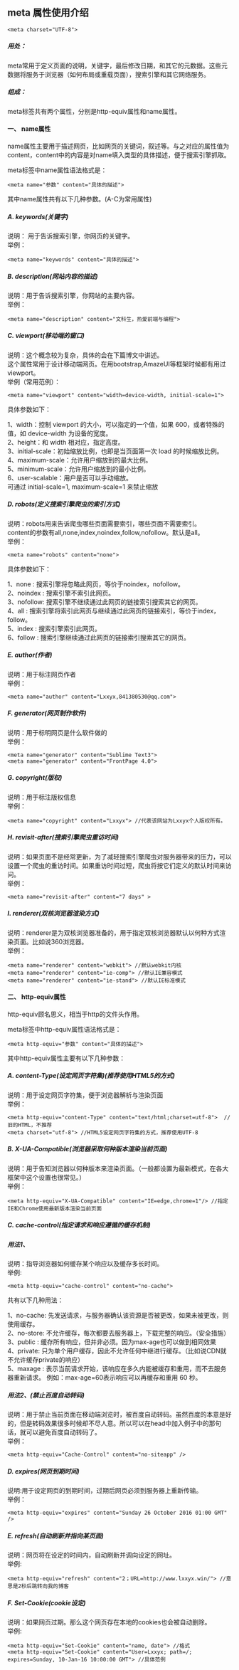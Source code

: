 ## meta 属性使用介绍  
```
<meta charset="UTF-8">

```
##### 用处：  
meta常用于定义页面的说明，关键字，最后修改日期，和其它的元数据。这些元数据将服务于浏览器（如何布局或重载页面），搜索引擎和其它网络服务。

##### 组成：
meta标签共有两个属性，分别是http-equiv属性和name属性。

#### 一、 name属性  
name属性主要用于描述网页，比如网页的关键词，叙述等。与之对应的属性值为content，content中的内容是对name填入类型的具体描述，便于搜索引擎抓取。

meta标签中name属性语法格式是：
```
<meta name="参数" content="具体的描述">

```
其中name属性共有以下几种参数。(A-C为常用属性)

##### A. keywords(关键字)  
说明：  用于告诉搜索引擎，你网页的关键字。  
举例：
```  
<meta name="keywords" content="具体的描述">
```

##### B. description(网站内容的描述)  
说明：用于告诉搜索引擎，你网站的主要内容。  
举例：  
```
<meta name="description" content="文科生，热爱前端与编程">
```  
##### C. viewport(移动端的窗口)   
说明：这个概念较为复杂，具体的会在下篇博文中讲述。   
这个属性常用于设计移动端网页。在用bootstrap,AmazeUI等框架时候都有用过viewport。  
举例（常用范例）：
```
<meta name="viewport" content="width=device-width, initial-scale=1">
```
具体参数如下：   

1、width：控制 viewport 的大小，可以指定的一个值，如果 600，或者特殊的值，如 device-width 为设备的宽度。      
2、height：和 width 相对应，指定高度。   
3、initial-scale：初始缩放比例，也即是当页面第一次 load 的时候缩放比例。   
4、maximum-scale：允许用户缩放到的最大比例。   
5、minimum-scale：允许用户缩放到的最小比例。   
6、user-scalable：用户是否可以手动缩放。   
可通过 initial-scale=1, maximum-scale=1 来禁止缩放


##### D. robots(定义搜索引擎爬虫的索引方式)   
说明：robots用来告诉爬虫哪些页面需要索引，哪些页面不需要索引。   
content的参数有all,none,index,noindex,follow,nofollow。默认是all。   
举例：   
```
<meta name="robots" content="none">
```  
具体参数如下：

1、none : 搜索引擎将忽略此网页，等价于noindex，nofollow。    
2、noindex : 搜索引擎不索引此网页。    
3、nofollow: 搜索引擎不继续通过此网页的链接索引搜索其它的网页。   
4、all : 搜索引擎将索引此网页与继续通过此网页的链接索引，等价于index，follow。   
5、index : 搜索引擎索引此网页。   
6、follow : 搜索引擎继续通过此网页的链接索引搜索其它的网页。   

##### E. author(作者)   
说明：用于标注网页作者    
举例：   
```
<meta name="author" content="Lxxyx,841380530@qq.com">
```
##### F. generator(网页制作软件)   
说明：用于标明网页是什么软件做的   
举例：
```
<meta name="generator" content="Sublime Text3">
<meta name="generator" content="FrontPage 4.0">
```
##### G. copyright(版权)   
说明：用于标注版权信息   
举例：   
```	
<meta name="copyright" content="Lxxyx"> //代表该网站为Lxxyx个人版权所有。
```
##### H. revisit-after(搜索引擎爬虫重访时间)   
说明：如果页面不是经常更新，为了减轻搜索引擎爬虫对服务器带来的压力，可以设置一个爬虫的重访时间。如果重访时间过短，爬虫将按它们定义的默认时间来访问。    
举例： 
```  
<meta name="revisit-after" content="7 days" >
```
##### I. renderer(双核浏览器渲染方式)   
说明：renderer是为双核浏览器准备的，用于指定双核浏览器默认以何种方式渲染页面。比如说360浏览器。   
举例：   
```
<meta name="renderer" content="webkit"> //默认webkit内核
<meta name="renderer" content="ie-comp"> //默认IE兼容模式
<meta name="renderer" content="ie-stand"> //默认IE标准模式
```

#### 二、 http-equiv属性    
http-equiv顾名思义，相当于http的文件头作用。

meta标签中http-equiv属性语法格式是：   
```
<meta http-equiv="参数" content="具体的描述">
```
其中http-equiv属性主要有以下几种参数：

##### A. content-Type(设定网页字符集)(推荐使用HTML5的方式)   
说明：用于设定网页字符集，便于浏览器解析与渲染页面      
举例：      
```
<meta http-equiv="content-Type" content="text/html;charset=utf-8">  //旧的HTML，不推荐
<meta charset="utf-8"> //HTML5设定网页字符集的方式，推荐使用UTF-8
```
##### B. X-UA-Compatible(浏览器采取何种版本渲染当前页面)   
说明：用于告知浏览器以何种版本来渲染页面。（一般都设置为最新模式，在各大框架中这个设置也很常见。）    
举例：   
```
<meta http-equiv="X-UA-Compatible" content="IE=edge,chrome=1"/> //指定IE和Chrome使用最新版本渲染当前页面   
```
##### C. cache-control(指定请求和响应遵循的缓存机制)      
##### 用法1、   
说明：指导浏览器如何缓存某个响应以及缓存多长时间。   
举例:
```   
<meta http-equiv="cache-control" content="no-cache">
```
共有以下几种用法：  

1、no-cache: 先发送请求，与服务器确认该资源是否被更改，如果未被更改，则使用缓存。    
2、no-store: 不允许缓存，每次都要去服务器上，下载完整的响应。（安全措施）   
3、public : 缓存所有响应，但并非必须。因为max-age也可以做到相同效果   
4、private: 只为单个用户缓存，因此不允许任何中继进行缓存。（比如说CDN就不允许缓存private的响应）   
5、maxage : 表示当前请求开始，该响应在多久内能被缓存和重用，而不去服务器重新请求。
例如：max-age=60表示响应可以再缓存和重用 60 秒。   

##### 用法2、(禁止百度自动转码)   
说明：用于禁止当前页面在移动端浏览时，被百度自动转码。虽然百度的本意是好的，但是转码效果很多时候却不尽人意。所以可以在head中加入例子中的那句话，就可以避免百度自动转码了。    
举例：   
```
<meta http-equiv="Cache-Control" content="no-siteapp" />
```   
##### D. expires(网页到期时间)   
说明:用于设定网页的到期时间，过期后网页必须到服务器上重新传输。   
举例：     
```
<meta http-equiv="expires" content="Sunday 26 October 2016 01:00 GMT" />
``` 
##### E. refresh(自动刷新并指向某页面)      
说明：网页将在设定的时间内，自动刷新并调向设定的网址。    
举例:   
```
<meta http-equiv="refresh" content="2；URL=http://www.lxxyx.win/"> //意思是2秒后跳转向我的博客
```
##### F. Set-Cookie(cookie设定)   
说明：如果网页过期。那么这个网页存在本地的cookies也会被自动删除。   
举例:    
```
<meta http-equiv="Set-Cookie" content="name, date"> //格式
<meta http-equiv="Set-Cookie" content="User=Lxxyx; path=/; expires=Sunday, 10-Jan-16 10:00:00 GMT"> //具体范例
```






